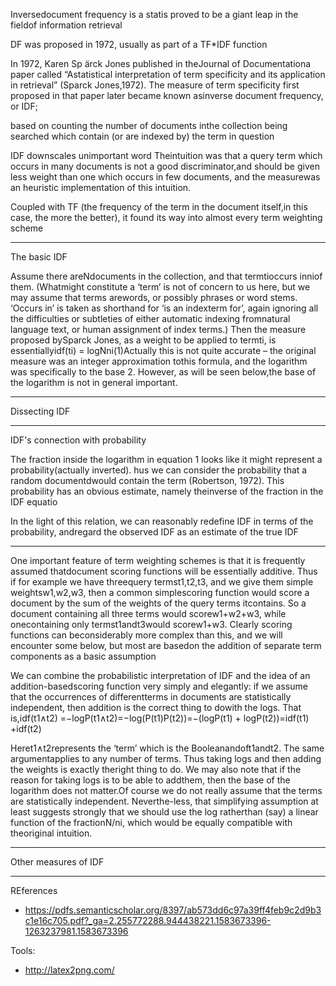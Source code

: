 Inversedocument frequency is a statis
proved to be a giant leap in the fieldof information retrieval

DF was proposed in 1972,
usually as part of a TF*IDF function

In 1972, Karen Sp ̈arck Jones published in theJournal of Documentationa paper called “Astatistical interpretation of term specificity and its application in retrieval” (Sparck Jones,1972). The measure of term specificity first proposed in that paper later became known asinverse document frequency, or IDF;

based on counting the number of documents inthe collection being searched which contain (or are indexed by) the term in question

IDF downscales unimportant word
Theintuition was that a query term which occurs in many documents is not a good discriminator,and should be given less weight than one which occurs in few documents, and the measurewas an heuristic implementation of this intuition.


Coupled with TF (the frequency of the term in the document itself,in this case, the more the better), it found its way into almost every term weighting scheme


---

The basic IDF

Assume there areNdocuments in the collection, and that termtioccurs inniof them. (Whatmight constitute a ‘term’ is not of concern to us here, but we may assume that terms arewords, or possibly phrases or word stems. ‘Occurs in’ is taken as shorthand for ‘is an indexterm for’, again ignoring all the difficulties or subtleties of either automatic indexing fromnatural language text, or human assignment of index terms.) Then the measure proposed bySparck Jones, as a weight to be applied to termti, is essentiallyidf(ti) = logNni(1)Actually this is not quite accurate – the original measure was an integer approximation tothis formula, and the logarithm was specifically to the base 2. However, as will be seen below,the base of the logarithm is not in general important.

---

Dissecting IDF


---

IDF's connection with probability

The fraction inside the logarithm in equation 1 looks like it might represent a probability(actually inverted).
hus we can consider the probability that a random documentdwould contain the term (Robertson, 1972). This probability has an obvious estimate, namely theinverse of the fraction in the IDF equatio

In the light of this relation, we can reasonably redefine IDF in terms of the probability, andregard the observed IDF as an estimate of the true IDF

---

One important feature of term weighting schemes is that it is frequently assumed thatdocument scoring functions will be essentially additive. Thus if for example we have threequery termst1,t2,t3, and we give them simple weightsw1,w2,w3, then a common simplescoring function would score a document by the sum of the weights of the query terms itcontains. So a document containing all three terms would scorew1+w2+w3, while onecontaining only termst1andt3would scorew1+w3.  Clearly scoring functions can beconsiderably more complex than this, and we will encounter some below, but most are basedon the addition of separate term components as a basic assumption

We can combine the probabilistic interpretation of IDF and the idea of an addition-basedscoring function very simply and elegantly: if we assume that the occurrences of differentterms in documents are statistically independent, then addition is the correct thing to dowith the logs. That is,idf(t1∧t2)  =−logP(t1∧t2)=−log(P(t1)P(t2))=−(logP(t1) + logP(t2))=idf(t1) +idf(t2)

Heret1∧t2represents the ‘term’ which is the Booleanandoft1andt2. The same argumentapplies to any number of terms. Thus taking logs and then adding the weights is exactly theright thing to do. We may also note that if the reason for taking logs is to be able to addthem, then the base of the logarithm does not matter.Of course we do not really assume that the terms are statistically independent. Neverthe-less, that simplifying assumption at least suggests strongly that we should use the log ratherthan (say) a linear function of the fractionN/ni, which would be equally compatible with theoriginal intuition.

---

Other measures of IDF



---


REferences
 - https://pdfs.semanticscholar.org/8397/ab573dd6c97a39ff4feb9c2d9b3c1e16c705.pdf?_ga=2.255772288.944438221.1583673396-1263237981.1583673396

Tools:
 - http://latex2png.com/
 